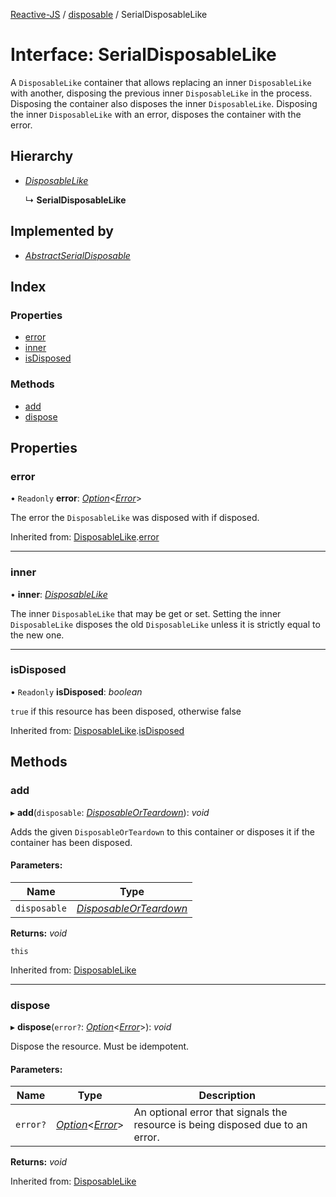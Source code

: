 [Reactive-JS](../README.md) / [disposable](../modules/disposable.md) / SerialDisposableLike

# Interface: SerialDisposableLike

A `DisposableLike` container that allows replacing an inner `DisposableLike` with another,
disposing the previous inner `DisposableLike` in the process. Disposing the
container also disposes the inner `DisposableLike`. Disposing the inner `DisposableLike`
with an error, disposes the container with the error.

## Hierarchy

* [*DisposableLike*](disposable.disposablelike.md)

  ↳ **SerialDisposableLike**

## Implemented by

* [*AbstractSerialDisposable*](../classes/disposable.abstractserialdisposable.md)

## Index

### Properties

* [error](disposable.serialdisposablelike.md#error)
* [inner](disposable.serialdisposablelike.md#inner)
* [isDisposed](disposable.serialdisposablelike.md#isdisposed)

### Methods

* [add](disposable.serialdisposablelike.md#add)
* [dispose](disposable.serialdisposablelike.md#dispose)

## Properties

### error

• `Readonly` **error**: [*Option*](../modules/option.md#option)<[*Error*](../modules/disposable.md#error)\>

The error the `DisposableLike` was disposed with if disposed.

Inherited from: [DisposableLike](disposable.disposablelike.md).[error](disposable.disposablelike.md#error)

___

### inner

• **inner**: [*DisposableLike*](disposable.disposablelike.md)

 The inner `DisposableLike` that may be get or set. Setting the inner
 `DisposableLike` disposes the old `DisposableLike` unless it is strictly equal
 to the new one.

___

### isDisposed

• `Readonly` **isDisposed**: *boolean*

`true` if this resource has been disposed, otherwise false

Inherited from: [DisposableLike](disposable.disposablelike.md).[isDisposed](disposable.disposablelike.md#isdisposed)

## Methods

### add

▸ **add**(`disposable`: [*DisposableOrTeardown*](../modules/disposable.md#disposableorteardown)): *void*

Adds the given `DisposableOrTeardown` to this container or disposes it if the container has been disposed.

#### Parameters:

Name | Type |
------ | ------ |
`disposable` | [*DisposableOrTeardown*](../modules/disposable.md#disposableorteardown) |

**Returns:** *void*

`this`

Inherited from: [DisposableLike](disposable.disposablelike.md)

___

### dispose

▸ **dispose**(`error?`: [*Option*](../modules/option.md#option)<[*Error*](../modules/disposable.md#error)\>): *void*

Dispose the resource. Must be idempotent.

#### Parameters:

Name | Type | Description |
------ | ------ | ------ |
`error?` | [*Option*](../modules/option.md#option)<[*Error*](../modules/disposable.md#error)\> | An optional error that signals the resource is being disposed due to an error.    |

**Returns:** *void*

Inherited from: [DisposableLike](disposable.disposablelike.md)
